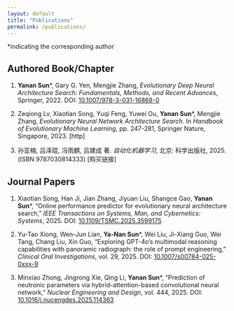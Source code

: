 ```yaml
---
layout: default
title: "Publications"
permalink: /publications/
---
```


*indicating the corresponding author

## Authored Book/Chapter
1. **Yanan Sun***, Gary G. Yen, Mengjie Zhang, *Evolutionary Deep Neural Architecture Search: Fundamentals, Methods, and Recent Advances*, Springer, 2022. DOI: [10.1007/978-3-031-16868-0](https://doi.org/10.1007/978-3-031-16868-0)

2. Zeqiong Lv, Xiaotian Song, Yuqi Feng, Yuwei Ou, **Yanan Sun***, Mengjie Zhang, *Evolutionary Neural Network Architecture Search*. In *Handbook of Evolutionary Machine Learning*, pp. 247-281, Springer Nature, Singapore, 2023. [http]

3. 孙亚楠, 吕泽琨, 冯雨麒, 吕建成 著. *自动化机器学习*, 北京: 科学出版社, 2025. (ISBN 9787030814333) [购买链接]

## Journal Papers
1. Xiaotian Song, Han Ji, Jian Zhang, Jiyuan Liu, Shangce Gao, **Yanan Sun***, “Online performance predictor for evolutionary neural architecture search,” *IEEE Transactions on Systems, Man, and Cybernetics: Systems*, 2025. DOI: [10.1109/TSMC.2025.3599175](https://doi.org/10.1109/TSMC.2025.3599175)

2. Yu-Tao Xiong, Wen-Jun Lian, **Ya-Nan Sun***, Wei Liu, Ji-Xiang Guo, Wei Tang, Chang Liu, Xin Guo, “Exploring GPT-4o’s multimodal reasoning capabilities with panoramic radiograph: the role of prompt engineering,” *Clinical Oral Investigations*, vol. 29, 2025. DOI: [10.1007/s00784-025-0xxx-9](https://doi.org/10.1007/s00784-025-0xxx-9)

3. Minxiao Zhong, Jingrong Xie, Qing Li, **Yanan Sun***, “Prediction of neutronic parameters via hybrid-attention-based convolutional neural network,” *Nuclear Engineering and Design*, vol. 444, 2025. DOI: [10.1016/j.nucengdes.2025.114363](https://doi.org/10.1016/j.nucengdes.2025.114363)
